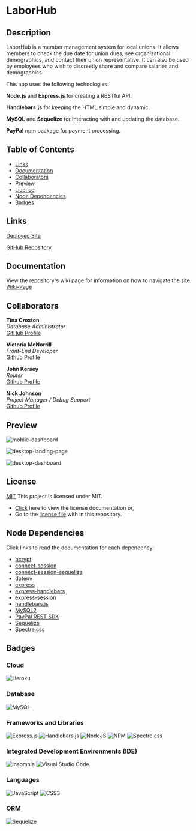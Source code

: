 # LaborHub

## Description

LaborHub is a member management system for local unions. It allows members to check the due date for union dues, see organizational demographics, and contact their union representative. It can also be used by employees who wish to discreetly share and compare salaries and demographics.

This app uses the following technologies:

**Node.js** and **Express.js** for creating a RESTful API.

**Handlebars.js** for keeping the HTML simple and dynamic.

**MySQL** and **Sequelize** for interacting with and updating the database.

**PayPal** npm package for payment processing.

## Table of Contents
- [Links](#links)
- [Documentation](#documentation)
- [Collaborators](#collaborators)
- [Preview](#preview)
- [License](#license)
- [Node Dependencies](#node-dependencies)
- [Badges](#badges)

## Links

[Deployed Site](https://laborhub.herokuapp.com/)

[GitHub Repository](https://github.com/jsnicholas/LaborHub)

## Documentation

View the repository's wiki page for information on how to navigate the site  
[Wiki-Page](https://github.com/jsnicholas/LaborHub/wiki)

## Collaborators

**Tina Croxton**  
*Database Administrator*  
[GitHub Profile](https://github.com/TinaTheDev91)

**Victoria McNorrill**  
*Front-End Developer*  
[Github Profile](https://github.com/victoriamcn)

**John Kersey**  
*Router*  
[Github Profile](https://github.com/JohnKersey2)

**Nick Johnson**  
*Project Manager / Debug Support*  
[Github Profile](https://github.com/jsnicholas)

## Preview

![mobile-dashboard](./assets/screenshots/mobile-dashboard.png)

![desktop-landing-page](./assets/screenshots/desktop-landing-page.jpg)

![desktop-dashboard](./assets/screenshots/desktop-dashboard.jpg)

## License

[MIT](https://img.shields.io/badge/License-MIT-blue.svg)
This project is licensed under MIT.
- [Click](https://pitt.libguides.com/openlicensing/MIT#:~:text=Users%20of%20software%20using%20an,and%20the%20X%20Windows%20System.) here to view the license documentation or,
- Go to the [license file](https://github.com/jsnicholas/LaborHub/blob/main/LICENSE) with in this repository.

## Node Dependencies

Click links to read the documentation for each dependency:
- [bcrypt](https://www.npmjs.com/package/bcrypt)
- [connect-session](https://www.npmjs.com/package/express-session)
- [connect-session-sequelize](https://www.npmjs.com/package/connect-session-sequelize)
- [dotenv](https://www.npmjs.com/package/dotenv) 
- [express](https://www.npmjs.com/package/express)
- [express-handlebars](https://www.npmjs.com/package/express-handlebars)
- [express-session](https://www.npmjs.com/package/express-session#secret)
- [handlebars.js](https://www.npmjs.com/package/handlebars)
- [MySQL2](https://www.npmjs.com/package/mysql2)
- [PayPal REST SDK](https://www.npmjs.com/package/paypal-rest-sdk)
- [Sequelize](https://www.npmjs.com/package/sequelize)
- [Spectre.css](https://picturepan2.github.io/spectre/index.html)

## Badges

### Cloud
![Heroku](https://img.shields.io/badge/heroku-%23430098.svg?style=for-the-badge&logo=heroku&logoColor=white)

### Database
![MySQL](https://img.shields.io/badge/mysql-%2300f.svg?style=for-the-badge&logo=mysql&logoColor=white)

### Frameworks and Libraries
![Express.js](https://img.shields.io/badge/express.js-%23404d59.svg?style=for-the-badge&logo=express&logoColor=%2361DAFB)
![Handlebars.js](https://img.shields.io/badge/Handlebars.js-f0772b?style=for-the-badge&logo=handlebarsdotjs&logoColor=black)
![NodeJS](https://img.shields.io/badge/node.js-6DA55F?style=for-the-badge&logo=node.js&logoColor=white)
![NPM](https://img.shields.io/badge/NPM-%23CB3837.svg?style=for-the-badge&logo=npm&logoColor=white)
![Spectre.css](https://img.shields.io/badge/CSS-Spectre.css-purple)

### Integrated Development Environments (IDE)
![Insomnia](https://img.shields.io/badge/Insomnia-black?style=for-the-badge&logo=insomnia&logoColor=5849BE)
![Visual Studio Code](https://img.shields.io/badge/Visual%20Studio%20Code-0078d7.svg?style=for-the-badge&logo=visual-studio-code&logoColor=white)

### Languages
![JavaScript](https://img.shields.io/badge/javascript-%23323330.svg?style=for-the-badge&logo=javascript&logoColor=%23F7DF1E)
![CSS3](https://img.shields.io/badge/css3-%231572B6.svg?style=for-the-badge&logo=css3&logoColor=white)

### ORM
![Sequelize](https://img.shields.io/badge/Sequelize-52B0E7?style=for-the-badge&logo=Sequelize&logoColor=white)